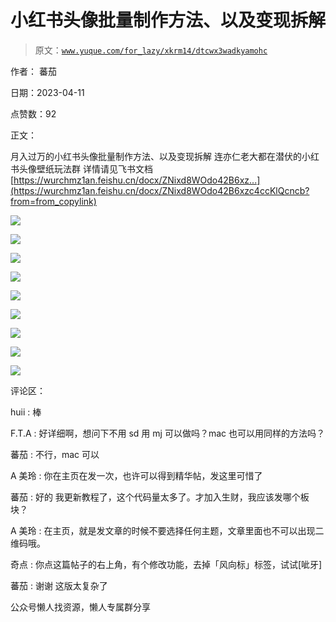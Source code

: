# 小红书头像批量制作方法、以及变现拆解

> 原文：[`www.yuque.com/for_lazy/xkrm14/dtcwx3wadkyamohc`](https://www.yuque.com/for_lazy/xkrm14/dtcwx3wadkyamohc)

作者： 蕃茄

日期：2023-04-11

点赞数：92

正文：

月入过万的小红书头像批量制作方法、以及变现拆解 连亦仁老大都在潜伏的小红书头像壁纸玩法群 详情请见飞书文档 [https://wurchmz1an.feishu.cn/docx/ZNixd8WOdo42B6xz...](https://wurchmz1an.feishu.cn/docx/ZNixd8WOdo42B6xzc4ccKlQcncb?from=from_copylink)

![](img/67bcd92ca2744f5b23baa70d8590ae90.png)

![](img/41cd81b65366d9e28701863020f8aa43.png)

![](img/0f4d1709cfcd26a3b90ebcda0e14c8e0.png)

![](img/1f8786cab83cd4e93c32d15f006dc32c.png)

![](img/9b8ceb73c516cd332352721cc7b40280.png)

![](img/038408f2559f3d6e6639952953c8b825.png)

![](img/a6c9df5ae75280e13d6dfd671071e917.png)

![](img/cb7d05bfa077780d98aefb2bed89d1e5.png)

![](img/1436056b30816641a87d4c967ad996db.png)

评论区：

huii : 棒

F.T.A : 好详细啊，想问下不用 sd 用 mj 可以做吗？mac 也可以用同样的方法吗？

蕃茄 : 不行，mac 可以

A 美玲 : 你在主页在发一次，也许可以得到精华帖，发这里可惜了

蕃茄 : 好的 我更新教程了，这个代码量太多了。才加入生财，我应该发哪个板块？

A 美玲 : 在主页，就是发文章的时候不要选择任何主题，文章里面也不可以出现二维码哦。

奇点 : 你点这篇帖子的右上角，有个修改功能，去掉「风向标」标签，试试[呲牙]

蕃茄 : 谢谢 这版太复杂了

公众号懒人找资源，懒人专属群分享


